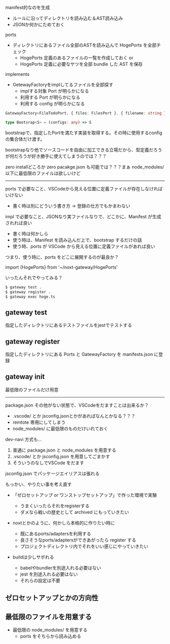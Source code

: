 manifest的なのを生成

* ルールに沿ってディレクトリを読み込む＆AST読み込み
* JSONか何かにためておく

ports
* ディレクトリにあるファイル全部のASTを読み込んで HogePorts を全部チェック
  - HogePorts 定義のあるファイルの一覧を作成しておく or
  - HogePorts 定義に必要なヤツを全部 bundle した AST を保存

implements
* GetewayFactoryをimplしてるファイルを全部探す
  - implする対象 Port が明らかになる
  - 利用する Port が明らかになる
  - 利用する config が明らかになる

```ts
GatewayFactory<FileTodoPort, { files: FilesPort }, { filename: string }>
```

```ts
type Bootsrap<S> = (configs: any) => S
```

bootstrapで、指定したPortを満たす実装を取得する。その時に使用するconfigの集合体だけ渡す。

bootstrapなり他でソースコードを自由に加工できる立場だから、型定義だろうが何だろうが好き勝手に使えてしまうのでは？？？

zero installどころか zero pacakge.json も可能では？？？まぁ node_modules/ 以下に最低限のファイルは欲しいけど

----

ports で必要なこと、VSCodeから見える位置に定義ファイルが存在しなければいけない

* 書く時は別にどういう書き方 -> 登録の仕方でもかまわない

impl で必要なこと、JSONなり実ファイルなりで、どこかに、Manifest が生成されれば良い
* 書く時は何かしら
* 使う時は、Manifest を読み込んだ上で、bootstrap するだけの話
* 使う時、ports が VSCode から見える位置に定義ファイルがあれば良い

つまり、使う時に、ports をどこに展開するのが最良か？

import {HogePorts} from '~/noxt-gateway/HogePorts'

いったんそれでやってみる？

```sh
$ gateway test .
$ gateway register .
$ gateway exec hoge.ts
```
## gateway test

指定したディレクトリにあるテストファイルをjestでテストする

## gateway register

指定したディレクトリにある Ports と GatewayFactory を manifests.json に登録

## gateway init

最低限のファイルだけ用意

----

package.json その他がない状態で、VSCodeをだますことは出来るか？

* .vscode/ とか jsconfig.jsonとかがあればなんとかなる？？？
* remtote 専用にしてしまう
* node_modules/ に最低限のものだけいれておく

dev-navi 方式も…


1. 普通に package.json と node_modules を用意する
2. .vscode/ とか jsconfig.json を用意してごまかす
3. そういうのなしでVSCode をだます




jsconfig.json でパッケージエイリアスは張れる

もっかい、やりたい事を考え直す

* 「ゼロセットアップ or ワンストップセットアップ」で作った環境で実験
  - うまくいったらそれをregisterする
  - ダメなら戦いの歴史として archived にもっていきたい
* noxtとかのように、何かしら本格的に作りたい時に
  - 既にあるports/adaptersを利用する
  - 良さそうなports/adaptersができあがったら register する
  - プロジェクトディレクトリ内でそれをいい感じにやっていきたい

* buildは少しサボれる
  - babelやbundlerを別途入れる必要はない
  - jest を別途入れる必要はない
  - それらの設定は不要

## ゼロセットアップとかの方向性

## 最低限のファイルを用意する

* 最低限の node_modules/ を用意する
  - ports をそちらから読み込める
